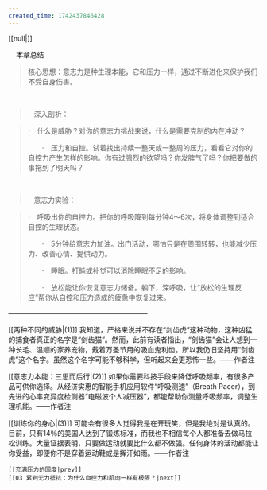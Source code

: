 ```yaml
---
created_time: 1742437846428
---
```

[[null|]]

    本章总结

> 核心思想：意志力是种生理本能，它和压力一样，通过不断进化来保护我们不受自身伤害。

  

>    深入剖析：

> ·　什么是威胁？对你的意志力挑战来说，什么是需要克制的内在冲动？  
>   
> 　　·　压力和自控。试着找出持续一整天或一整周的压力，看看它对你的自控力产生怎样的影响。你有过强烈的欲望吗？你发脾气了吗？你把要做的事拖到了明天吗？

  

>    意志力实验：

> ·　呼吸出你的自控力。把你的呼吸降到每分钟4～6次，将身体调整到适合自控的生理状态。  
>   
> 　　·　5分钟给意志力加油。出门活动，哪怕只是在周围转转，也能减少压力、改善心情、提供动力。  
>   
> 　　·　睡眠。打盹或补觉可以消除睡眠不足的影响。  
>   
> 　　·　放松能让你恢复意志力储备。躺下，深呼吸，让“放松的生理反应”帮你从自控和压力造成的疲惫中恢复过来。

————————————————————

[[两种不同的威胁|(1)]] 我知道，严格来说并不存在“剑齿虎”这种动物，这种凶猛的捕食者真正的名字是“剑齿猫”。然而，此前有读者指出，“剑齿猫”会让人想到一种长毛、温顺的家养宠物，戴着万圣节用的吸血鬼利齿。所以我仍旧坚持用“剑齿虎”这个名字。虽然这个名字可能不够科学，但听起来会更恐怖一些。——作者注

[[意志力本能：三思而后行|(2)]] 如果你需要科技手段来降低呼吸频率，有很多产品可供你选择。从经济实惠的智能手机应用软件“呼吸测速”（Breath Pacer），到先进的心率变异度检测器“电磁波个人减压器”，都能帮助你测量呼吸频率，调整生理机能。——作者注

[[训练你的身心|(3)]] 可能会有很多人觉得我是在开玩笑，但是我绝对是认真的。目前，只有14％的美国人达到了锻炼标准，而我也不相信每个人都准备去做马拉松训练。大量证据表明，只要做运动就要比什么都不做强。任何身体的活动都能让你受益，即便你不是穿着运动鞋或是挥汗如雨。——作者注

```booknav
[[充满压力的国度|prev]]
[[03 累到无力抵抗：为什么自控力和肌肉一样有极限？|next]]
```